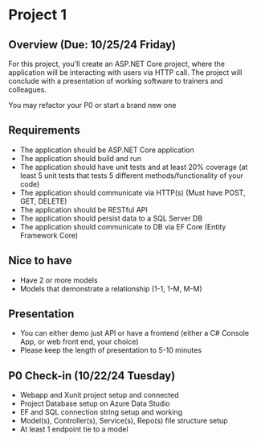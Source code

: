 # Project 1

## Overview (Due: 10/25/24 Friday)

For this project, you'll create an ASP.NET Core project, where the application will be interacting with users via HTTP call. The project will conclude with a presentation of working software to trainers and colleagues.

You may refactor your P0 or start a brand new one

## Requirements
- The application should be ASP.NET Core application
- The application should build and run
- The application should have unit tests and at least 20% coverage (at least 5 unit tests that tests 5 different methods/functionality of your code)
- The application should communicate via HTTP(s) (Must have POST, GET, DELETE)
- The application should be RESTful API
- The application should persist data to a SQL Server DB
- The application should communicate to DB via EF Core (Entity Framework Core)

## Nice to have
- Have 2 or more models
- Models that demonstrate a relationship (1-1, 1-M, M-M) 

## Presentation
- You can either demo just API or have a frontend (either a C# Console App, or web front end, your choice)
- Please keep the length of presentation to 5-10 minutes

## P0 Check-in (10/22/24 Tuesday)
- Webapp and Xunit project setup and connected
- Project Database setup on Azure Data Studio
- EF and SQL connection string setup and working
- Model(s), Controller(s), Service(s), Repo(s) file structure setup
- At least 1 endpoint tie to a model 
